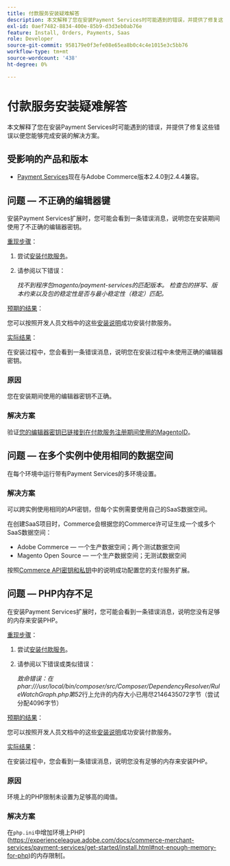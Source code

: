 ```yaml
---
title: 付款服务安装疑难解答
description: 本文解释了您在安装Payment Services时可能遇到的错误，并提供了修复这些错误以便您能够完成安装的解决方案。
exl-id: 0aef7482-8834-400e-85b9-d3d3eb0ab76e
feature: Install, Orders, Payments, Saas
role: Developer
source-git-commit: 958179e0f3efe08e65ea8b0c4c4e1015e3c5bb76
workflow-type: tm+mt
source-wordcount: '438'
ht-degree: 0%

---
```


# 付款服务安装疑难解答

本文解释了您在安装Payment Services时可能遇到的错误，并提供了修复这些错误以便您能够完成安装的解决方案。

## 受影响的产品和版本

* [Payment Services](https://marketplace.magento.com/magento-payment-services.html)现在与Adobe Commerce版本2.4.0到2.4.4兼容。

## 问题 — 不正确的编辑器键

安装Payment Services扩展时，您可能会看到一条错误消息，说明您在安装期间使用了不正确的编辑器密钥。

<u>重现步骤</u>：

1. 尝试[安装付款服务](https://experienceleague.adobe.com/docs/commerce-merchant-services/payment-services/get-started/install.html)。
1. 请参阅以下错误：

   *找不到程序包magento/payment-services的匹配版本。 检查包的拼写、版本约束以及包的稳定性是否与最小稳定性（稳定）匹配。*

<u>预期的结果</u>：

您可以按照开发人员文档中的这些[安装说明](https://experienceleague.adobe.com/docs/commerce-merchant-services/payment-services/get-started/install.html)成功安装付款服务。

<u>实际结果</u>：

在安装过程中，您会看到一条错误消息，说明您在安装过程中未使用正确的编辑器密钥。

### 原因

您在安装期间使用的编辑器密钥不正确。

### 解决方案

验证[您的编辑器密钥已链接到在付款服务注册期间使用的MagentoID](https://experienceleague.adobe.com/docs/commerce-merchant-services/payment-services/get-started/install.html#incorrect-composer-keys)。

## 问题 — 在多个实例中使用相同的数据空间

在每个环境中运行带有Payment Services的多环境设置。

### 解决方案

可以跨实例使用相同的API密钥，但每个实例需要使用自己的SaaS数据空间。

在创建SaaS项目时，Commerce会根据您的Commerce许可证生成一个或多个SaaS数据空间：

* Adobe Commerce — 一个生产数据空间；两个测试数据空间
* Magento Open Source — 一个生产数据空间；无测试数据空间

按照[Commerce API密钥和私钥](https://experienceleague.adobe.com/docs/commerce-merchant-services/payment-services/get-started/connect.html#obtain-api-credentials)中的说明成功配置您的支付服务扩展。

## 问题 — PHP内存不足

在安装Payment Services扩展时，您可能会看到一条错误消息，说明您没有足够的内存来安装PHP。

<u>重现步骤</u>：

1. 尝试[安装付款服务](https://experienceleague.adobe.com/docs/commerce-merchant-services/payment-services/get-started/install.html)。
1. 请参阅以下错误或类似错误：

   *致命错误：在phar:///usr/local/bin/composer/src/Composer/DependencyResolver/RuleWatchGraph.php第52*&#x200B;行上允许的内存大小已用尽2146435072字节（尝试分配4096字节）

<u>预期的结果</u>：

您可以按照开发人员文档中的这些[安装说明](https://experienceleague.adobe.com/docs/commerce-merchant-services/payment-services/get-started/install.html)成功安装付款服务。

<u>实际结果</u>：

在安装过程中，您会看到一条错误消息，说明您没有足够的内存来安装PHP。

### 原因

环境上的PHP限制未设置为足够高的阈值。

### 解决方案

在`php.ini`中增加环境上PHP](https://experienceleague.adobe.com/docs/commerce-merchant-services/payment-services/get-started/install.html#not-enough-memory-for-php)的内存限制[。
